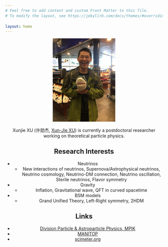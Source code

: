 ```yaml
---
# Feel free to add content and custom Front Matter to this file.
# To modify the layout, see https://jekyllrb.com/docs/themes/#overriding-theme-defaults

layout: home
---
```


<center><img src="/image/xunjie_2.jpg" alt="drawing" width="200"/><center/>  

Xunjie XU (许勋杰, [Xun-Jie XU](http://inspirehep.net/author/profile/Xun.Jie.Xu.1)) is currently a postdoctoral researcher working on theoretical particle physics. 

## Research Interests
 - Neutrinos
	- New interactions of neutrinos, Supernova/Astrophysical neutrinos, Neutrino
cosmology, Neutrino-DM connection, Neutrino oscillation, Sterile neutrinos,
Flavor symmetry
 - Gravity 
	- Inflation, Gravitational wave, QFT in curved spacetime
 - BSM models
	- Grand Unified Theory, Left-Right symmetry, 2HDM

## Links

 - [Division Particle & Astroparticle Physics, MPIK](https://www.mpi-hd.mpg.de/lin/)
 - [MANITOP](https://www.mpi-hd.mpg.de/manitop/)
 - [scimeter.org](https://scimeter.org/clouds/author/?authors=0000-0003-3181-1386&author_disambiguate=Xun-Jie+Xu)
